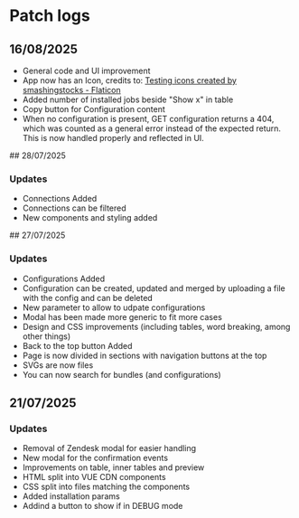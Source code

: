 # Patch logs

## 16/08/2025

- General code and UI improvement
- App now has an Icon, credits to: [Testing icons created by smashingstocks - Flaticon]("https://www.flaticon.com/free-icons/testing")
- Added number of installed jobs beside "Show x" in table
- Copy button for Configuration content
- When no configuration is present, GET configuration returns a 404, which was counted as a general error instead of the expected return. This is now handled properly and reflected in UI.

## 28/07/2025

### Updates

- Connections Added
- Connections can be filtered
- New components and styling added

## 27/07/2025

### Updates

- Configurations Added
- Configuration can be created, updated and merged by uploading a file with the config and can be deleted
- New parameter to allow to udpate configurations
- Modal has been made more generic to fit more cases
- Design and CSS improvements (including tables, word breaking, among other things)
- Back to the top button Added
- Page is now divided in sections with navigation buttons at the top
- SVGs are now files
- You can now search for bundles (and configurations)

## 21/07/2025

### Updates

- Removal of Zendesk modal for easier handling
- New modal for the confirmation events
- Improvements on table, inner tables and preview
- HTML split into VUE CDN components
- CSS split into files matching the components
- Added installation params
- Addind a button to show if in DEBUG mode